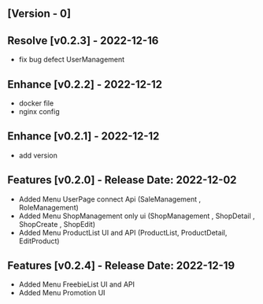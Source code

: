 
## [Version - 0]

## Resolve [v0.2.3] - 2022-12-16
- fix bug defect UserManagement
## Enhance [v0.2.2] - 2022-12-12
- docker file
- nginx config

## Enhance [v0.2.1] - 2022-12-12
- add version

##  Features [v0.2.0] - Release Date: 2022-12-02
- Added Menu UserPage connect Api (SaleManagement , RoleManagement)
- Added Menu ShopManagement only ui (ShopManagement , ShopDetail , ShopCreate , ShopEdit)
- Added Menu ProductList UI and API (ProductList, ProductDetail, EditProduct)

##  Features [v0.2.4] - Release Date: 2022-12-19
- Added Menu FreebieList UI and API
- Added Menu Promotion UI

